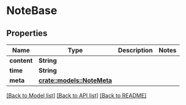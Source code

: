 # NoteBase

## Properties

Name | Type | Description | Notes
------------ | ------------- | ------------- | -------------
**content** | **String** |  | 
**time** | **String** |  | 
**meta** | [**crate::models::NoteMeta**](NoteMeta.md) |  | 

[[Back to Model list]](../README.md#documentation-for-models) [[Back to API list]](../README.md#documentation-for-api-endpoints) [[Back to README]](../README.md)


